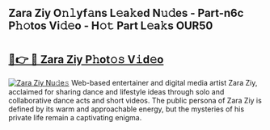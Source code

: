## Zara Ziy O𝚗𝚕yf𝚊ns L𝚎a𝚔ed N𝚞𝚍es - Part-n6c P𝚑𝚘tos Vi𝚍𝚎o - H𝚘𝚝 Part L𝚎a𝚔s OUR50

# <h2><a href="http://kf7by9.oniu.top/?m=Zara+Ziy">🔗👉 🔴 Zara Ziy P𝚑ot𝚘𝚜 V𝚒d𝚎o</a></h2>

[![Zara Ziy Nu𝚍e𝚜](https://i.imgur.com/0qMVB7G.gif)](http://kf7by9.oniu.top/?m=Zara+Ziy)
Web-based entertainer and digital media artist Zara Ziy, acclaimed for sharing dance and lifestyle ideas through solo and collaborative dance acts and short videos. The public persona of Zara Ziy is defined by its warm and approachable energy, but the mysteries of his private life remain a captivating enigma.  
